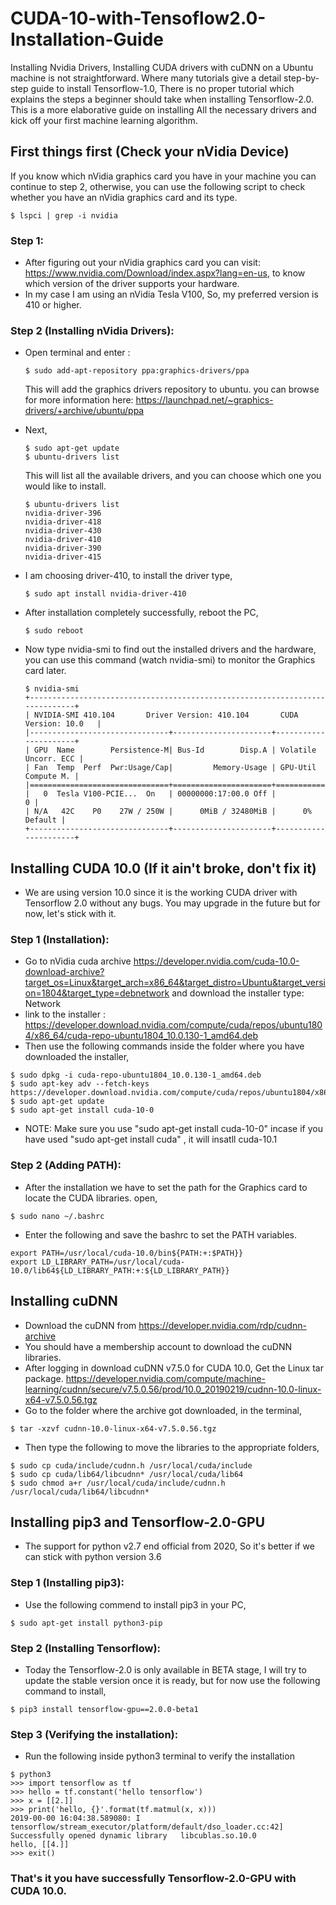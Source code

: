 # CUDA-10-with-Tensoflow2.0-Installation-Guide

Installing Nvidia Drivers, Installing CUDA drivers with cuDNN on a Ubuntu machine is not straightforward. Where many tutorials give a detail step-by-step guide to install Tensorflow-1.0, There is no proper tutorial which explains the steps a beginner should take when installing Tensorflow-2.0. This is a more elaborative guide on installing All the necessary drivers and kick off your first machine learning algorithm.

## First things first (Check your nVidia Device)

If you know which nVidia graphics card you have in your machine you can continue to step 2, otherwise, you can use the following script to check whether you have an nVidia graphics card and its type.
```shell_session
$ lspci | grep -i nvidia
```
### Step 1: 
  - After figuring out your nVidia graphics card you can visit: https://www.nvidia.com/Download/index.aspx?lang=en-us, to know which version of the driver supports your hardware.
  - In my case I am using an nVidia Tesla V100, So, my preferred version is 410 or higher.
### Step 2 (Installing nVidia Drivers):
  - Open terminal and enter :
    ```shell_session
    $ sudo add-apt-repository ppa:graphics-drivers/ppa
    ```
    This will add the graphics drivers repository to ubuntu. you can browse for more information here: https://launchpad.net/~graphics-drivers/+archive/ubuntu/ppa
    
  - Next,
    ```shell_session
    $ sudo apt-get update
    $ ubuntu-drivers list
    ```
    This will list all the available drivers, and you can choose which one you would like to install.
    ```shell_session
    $ ubuntu-drivers list
    nvidia-driver-396
    nvidia-driver-418
    nvidia-driver-430
    nvidia-driver-410
    nvidia-driver-390
    nvidia-driver-415
    ```
  - I am choosing driver-410, to install the driver type,
    ```shell_session
    $ sudo apt install nvidia-driver-410
    ```
  - After installation completely successfully, reboot the PC,
    ```shell_session
    $ sudo reboot
    ```
  - Now type nvidia-smi to find out the installed drivers and the hardware, you can use this command (watch nvidia-smi) to monitor the Graphics card later.
    ```shell_session
    $ nvidia-smi
    +-----------------------------------------------------------------------------+
    | NVIDIA-SMI 410.104       Driver Version: 410.104       CUDA Version: 10.0   |
    |-------------------------------+----------------------+----------------------+
    | GPU  Name        Persistence-M| Bus-Id        Disp.A | Volatile Uncorr. ECC |
    | Fan  Temp  Perf  Pwr:Usage/Cap|         Memory-Usage | GPU-Util  Compute M. |
    |===============================+======================+======================|
    |   0  Tesla V100-PCIE...  On   | 00000000:17:00.0 Off |                    0 |
    | N/A   42C    P0    27W / 250W |      0MiB / 32480MiB |      0%      Default |
    +-------------------------------+----------------------+----------------------+
    ```
## Installing CUDA 10.0 (If it ain't broke, don't fix it)
  
  - We are using version 10.0 since it is the working CUDA driver with Tensorflow 2.0 without any bugs. You may upgrade in the future but for now, let's stick with it.
  
### Step 1 (Installation):
  - Go to nVidia cuda archive https://developer.nvidia.com/cuda-10.0-download-archive?target_os=Linux&target_arch=x86_64&target_distro=Ubuntu&target_version=1804&target_type=debnetwork and download the installer type: Network
  - link to the installer : https://developer.download.nvidia.com/compute/cuda/repos/ubuntu1804/x86_64/cuda-repo-ubuntu1804_10.0.130-1_amd64.deb
  - Then use the following commands inside the folder where you have downloaded the installer,
  ```shell_session
  $ sudo dpkg -i cuda-repo-ubuntu1804_10.0.130-1_amd64.deb
  $ sudo apt-key adv --fetch-keys https://developer.download.nvidia.com/compute/cuda/repos/ubuntu1804/x86_64/7fa2af80.pub
  $ sudo apt-get update
  $ sudo apt-get install cuda-10-0
  ```
  - NOTE: Make sure you use "sudo apt-get install cuda-10-0" incase if you have used "sudo apt-get install cuda" , it will insatll cuda-10.1
 
### Step 2 (Adding PATH):
  - After the installation we have to set the path for the Graphics card to locate the CUDA libraries. open,
  ```shell_session
  $ sudo nano ~/.bashrc
  ```
  - Enter the following and save the bashrc to set the PATH variables.
  ```shell_session
  export PATH=/usr/local/cuda-10.0/bin${PATH:+:$PATH}}
  export LD_LIBRARY_PATH=/usr/local/cuda-10.0/lib64${LD_LIBRARY_PATH:+:${LD_LIBRARY_PATH}}
  ```

## Installing cuDNN

  - Download the cuDNN from https://developer.nvidia.com/rdp/cudnn-archive
  - You should have a membership account to download the cuDNN libraries.
  - After logging in download cuDNN v7.5.0 for CUDA 10.0, Get the Linux tar package.
    https://developer.nvidia.com/compute/machine-learning/cudnn/secure/v7.5.0.56/prod/10.0_20190219/cudnn-10.0-linux-x64-v7.5.0.56.tgz
  - Go to the folder where the archive got downloaded, in the terminal,
  ```shell_session
  $ tar -xzvf cudnn-10.0-linux-x64-v7.5.0.56.tgz
  ```
  - Then type the following to move the libraries to the appropriate folders,
  ```shell_session
  $ sudo cp cuda/include/cudnn.h /usr/local/cuda/include
  $ sudo cp cuda/lib64/libcudnn* /usr/local/cuda/lib64
  $ sudo chmod a+r /usr/local/cuda/include/cudnn.h /usr/local/cuda/lib64/libcudnn*
  ```

## Installing pip3 and Tensorflow-2.0-GPU

  - The support for python v2.7 end official from 2020, So it's better if we can stick with python version 3.6

### Step 1 (Installing pip3):
  - Use the following commend to install pip3 in your PC,
  ```shell_session
  $ sudo apt-get install python3-pip
  ```
  
### Step 2 (Installing Tensorflow):
  - Today the Tensorflow-2.0 is only available in BETA stage, I will try to update the stable version once it is ready, but for now use the following command to install,
  ```shell_session
  $ pip3 install tensorflow-gpu==2.0.0-beta1
  ```
### Step 3 (Verifying the installation):
  - Run the following inside python3 terminal to verify the installation
  ```shell_session
  $ python3
  >>> import tensorflow as tf
  >>> hello = tf.constant('hello tensorflow')
  >>> x = [[2.]]
  >>> print('hello, {}'.format(tf.matmul(x, x)))
  2019-00-00 16:04:38.589080: I tensorflow/stream_executor/platform/default/dso_loader.cc:42] Successfully opened dynamic library   libcublas.so.10.0
  hello, [[4.]]
  >>> exit()
  ```
### That's it you have successfully Tensorflow-2.0-GPU with CUDA 10.0.
  
